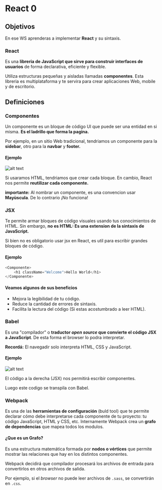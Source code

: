 # React 0

## Objetivos
En ese WS aprenderas a implementar **React** y su sintaxis.

### React 
Es una **libreria de JavaScript que sirve para construir interfaces de usuarios** de forma declarativa, eficiente y flexible. 

Utiliza estructuras pequeñas y aisladas llamadas **componentes**. Esta libreria es multiplataforma y te servira para crear aplicaciones Web, mobile y de escritorio.

## Definiciones
### Componentes 
Un componente es un bloque de código UI que puede ser una entidad en si misma. **Es el ladrillo que forma la pagina.**

Por ejemplo, en un sitio Web tradicional, tendriamos un componente para la **sidebar**, otro para la **navbar** y **footer.**

#### Ejemplo

![alt text](https://i.imgur.com/7sY1ic1.png)

Si usaramos HTML, tendriamos que crear cada bloque. En cambio, React nos permite **reutilizar cada componente.**

**importante:** Al nombrar un componente, es una convencion usar **Mayùscula**. De lo contrario ¡No funciona!  

### JSX
Te permite armar bloques de código visuales usando tus conocimientos de HTML. Sin embargo, **no es HTML: Es una extension de la sintaxis de JavaScript.**

Si bien no es obligatorio usar jsx en React, es util para escribir grandes bloques de código.

#### Ejemplo
``` JavaScript
<Componente>
    <h1 className="Welcome">Hello World</h1>
</Componente>    
```

#### Veamos algunos de sus beneficios
- Mejora la legibilidad de tu código.
- Reduce la cantidad de errores de sintaxis.
- Facilita la lectura del código (Si estas acostumbrado a leer HTML).

### Babel

Es una "compilador" o **traductor *open source* que convierte el código JSX a JavaScript**. De esta forma el browser lo podra interpretar.

**Recordá:** El navegadir solo interpreta HTML, CSS y JavaScript.

#### Ejemplo
![alt text](https://i.imgur.com/YRDBpQl.png)

El código a la derecha (JSX) nos permitirá escribir componentes.

Luego este codigo se transpila con Babel.

### Webpack
Es una de las **herramientas de configuración** (buld tool)  que te permite declarar cómo debe interpretarse cada componente de tu proyecto: tu código JavaScript, HTML y CSS, etc. Internamente Webpack crea un **grafo de dependencias** que mapea todos los modulos.

#### ¿Que es un Grafo?
Es una estructura matemática formada por **nodos o vértices** que permite mostrar las relaciones que hay en los distintos componentes.

Webpack decidirá que compilador procesará los archivos de entrada para convertirlos en otros archivos de salida.

Por ejemplo, si el *browser* no puede leer archivos de `.sass`, se convertirán en `.css`.  





